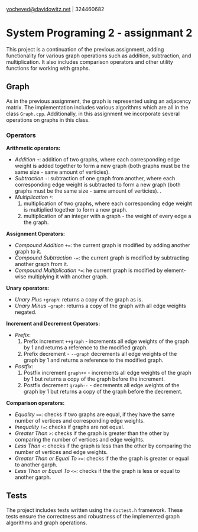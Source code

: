 yocheved@davidowitz.net | 324460682

# System Programing 2 - assignmant 2

This project is a continuation of the previous assignment, adding functionality for various graph operations such as addition, subtraction, and multiplication. It also includes comparison operators and other utility functions for working with graphs.

## Graph
As in the previous assignment, the graph is represented using an adjacency matrix. The implementation includes various algorithms which are all in the class `Graph.cpp`. Additionally, in this assignment we incorporate several operations on graphs in this class.

### Operators
**Arithmetic operators:**
* *Addition* `+`: addition of two graphs, where each corresponding edge weight is added together to form a new graph (both graphs must be the same size - same amount of verticies). 
* *Subtraction* `-`: subtraction of one graph from another, where each corresponding edge weight is subtracted to form a new graph (both graphs must be the same size - same amount of verticies). .
* *Multiplication* `*`: 
    1. multiplication of two graphs, where each corresponding edge weight is multiplied together to form a new graph.
    2. multiplication of an integer with a graph - the weight of every edge a the graph.

**Assignment Operators:**
* *Compound Addition* `+=`: the current graph is modified by adding another graph to it.
* *Compound Subtraction* `-=`: the current graph is modified by subtracting another graph from it.
* *Compound Multiplication* `*=`: he current graph is modified by element-wise multiplying it with another graph.

**Unary operators:**
* *Unary Plus* `+graph`: returns a copy of the graph as is.
* *Unary Minus* `-graph`: returns a copy of the graph with all edge weights negated.

**Increment and Decrement Operators:**
* *Prefix*:
    1. Prefix increment `++graph` - increments all edge weights of the graph by 1 and returns a reference to the modified graph.
    2. Prefix decrement - `--graph` decrements all edge weights of the graph by 1 and returns a reference to the modified graph.
* *Postfix*:
    1. Postfix increment `graph++` - increments all edge weights of the graph by 1 but returns a copy of the graph before the increment.
    2. Postfix decrement `graph--` - decrements all edge weights of the graph by 1 but returns a copy of the graph before the decrement.

**Comparison operators:**
* *Equality* `==`: checks if two graphs are equal, if they have the same number of vertices and corresponding edge weights.
* *Inequality* `!=`: checks if graphs are not equal.
* *Greater Than* `>`: checks if the graph is greater than the other by comparing the number of vertices and edge weights.
* *Less Than* `<`: checks if the graph is less than the other by comparing the number of vertices and edge weights.
* *Greater Than or Equal To* `>=`: checks if the the graph is greater or equal to another garph.
* *Less Than or Equal To* `<=`: checks if the the graph is less or equal to another garph.

## Tests
The project includes tests written using the `doctest.h` framework. These tests ensure the correctness and robustness of the implemented graph algorithms and graph operations.




